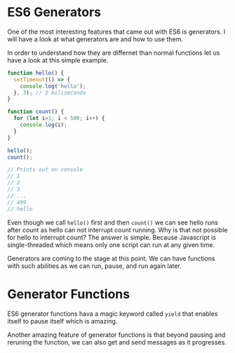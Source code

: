 # ES6 Generators

One of the most interesting features that came out with ES6 is generators. I will have a look at what generators are and how to use them.

In order to understand how they are differnet than normal functions let us have a look at this simple example.

```javascript
function hello() {
  setTimeout(() => {
    console.log('hello');
  }, 3); // 3 miliseconds
}

function count() {
  for (let i=1; i < 500; i++) {
    console.log(i);
  }
}

hello();
count();

// Prints out on console
// 1
// 2
// 3
// ...
// 499
// hello
```

Even though we call `hello()` first and then `count()` we can see hello runs after count as hello can not interrupt count running.
Why is that not possible for hello to interrupt count? The answer is simple. Because Javascript is single-threaded which means only one script can run at any given time.

Generators are coming to the stage at this point. We can have functions with such abilities as we can run, pause, and run again later.

# Generator Functions

ES6 generator functions hava a magic keyword called `yield` that enables itself to pause itself which is amazing.

Another amazing feature of generator functions is that beyond pausing and reruning the function, we can also get and send messages as it progresses.



